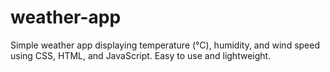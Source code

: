 # weather-app
Simple weather app displaying temperature (°C), humidity, and wind speed using CSS, HTML, and JavaScript. Easy to use and lightweight.

